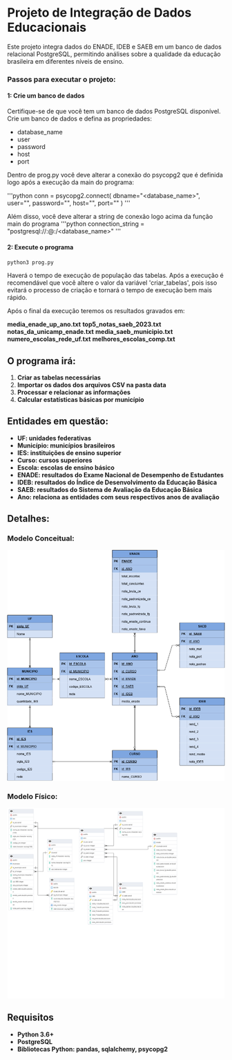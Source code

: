 # Projeto de Integração de Dados Educacionais

Este projeto integra dados do ENADE, IDEB e SAEB em um banco de dados relacional PostgreSQL, permitindo análises sobre a qualidade da educação brasileira em diferentes níveis de ensino.

### Passos para executar o projeto:

#### 1: Crie um banco de dados
Certifique-se de que você tem um banco de dados PostgreSQL disponível. Crie um banco de dados e defina as propriedades:
- database_name
- user
- password
- host
- port

Dentro de prog.py você deve alterar a conexão do psycopg2 que é definida logo após a execução da main do programa:

'''python
    conn = psycopg2.connect(
        dbname="<database_name>",
        user="<user>",
        password="<password>",
        host="<host>",
        port="<port>"
    )
'''

Além disso, você deve alterar a string de conexão logo acima da função main do programa
'''python
connection_string = "postgresql://<user>:<password>@<host>:<port>/<database_name>"
'''

#### 2: Execute o programa
```
python3 prog.py
```

Haverá o tempo de execução de população das tabelas. Após a execução é recomendável que você altere o valor da variável 'criar_tabelas', pois isso evitará o processo de criação e tornará o tempo de execução bem mais rápido.

Após o final da execução teremos os resultados gravados em:

**media_enade_up_ano.txt**
**top5_notas_saeb_2023.txt**
**notas_da_unicamp_enade.txt**
**media_saeb_municipio.txt**
**numero_escolas_rede_uf.txt**
**melhores_escolas_comp.txt**

## O programa irá:

1. **Criar as tabelas necessárias**
2. **Importar os dados dos arquivos CSV na pasta data**
3. **Processar e relacionar as informações**
4. **Calcular estatísticas básicas por município**

## Entidades em questão:

* **UF: unidades federativas**
* **Município: municípios brasileiros**
* **IES: instituições de ensino superior**
* **Curso: cursos superiores**
* **Escola: escolas de ensino básico**
* **ENADE: resultados do Exame Nacional de Desempenho de Estudantes**
* **IDEB: resultados do Índice de Desenvolvimento da Educação Básica**
* **SAEB: resultados do Sistema de Avaliação da Educação Básica**
* **Ano: relaciona as entidades com seus respectivos anos de avaliação**

## Detalhes:

### Modelo Conceitual:
<p align="center">
    <img src="Conceptual_Diagram.png" alt="Modelo Conceitual do BD" width="700"/>
</p>

### Modelo Físico:
<p align="center">
    <img src="ERD_Diagram.png" alt="Modelo Físico do BD" width="700"/>
</p>

## Requisitos

* **Python 3.6+**
* **PostgreSQL**
* **Bibliotecas Python: pandas, sqlalchemy, psycopg2**
